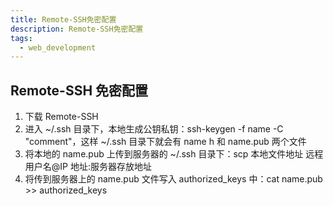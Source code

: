 ```yaml
---
title: Remote-SSH免密配置
description: Remote-SSH免密配置
tags:
  - web_development
---
```


## Remote-SSH 免密配置

1. 下载 Remote-SSH
2. 进入 ~/.ssh 目录下，本地生成公钥私钥：ssh-keygen -f name -C "comment"，这样 ~/.ssh 目录下就会有 name h 和 name.pub 两个文件
3. 将本地的 name.pub 上传到服务器的 ~/.ssh 目录下：scp 本地文件地址 远程用户名@IP 地址:服务器存放地址
4. 将传到服务器上的 name.pub 文件写入 authorized_keys 中：cat name.pub >> authorized_keys
